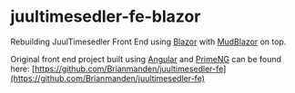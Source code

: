 # juultimesedler-fe-blazor

Rebuilding JuulTimesedler Front End using [Blazor](https://dotnet.microsoft.com/en-us/apps/aspnet/web-apps/blazor) with [MudBlazor](https://mudblazor.com/) on top.

Original front end project built using [Angular](https://angular.io/) and [PrimeNG](https://primeng.org/) can be found here: [https://github.com/Brianmanden/juultimesedler-fe](https://github.com/Brianmanden/juultimesedler-fe)
